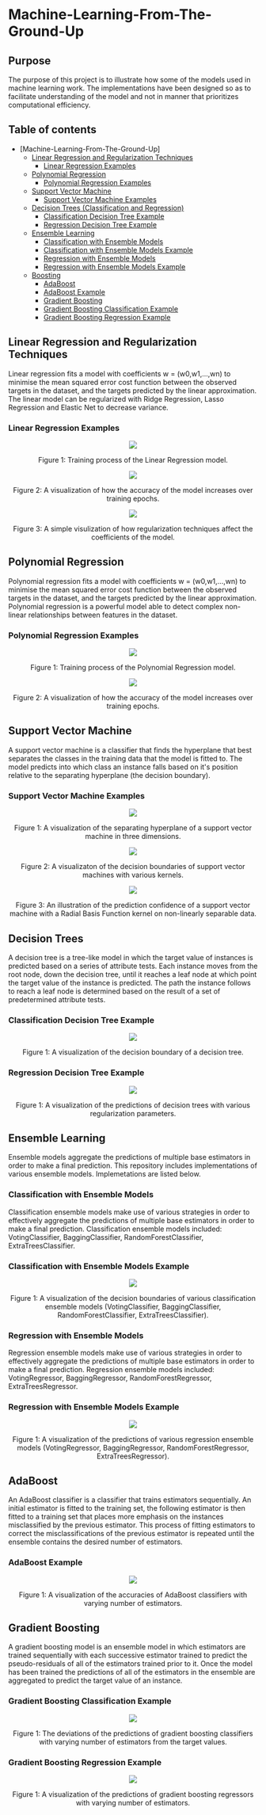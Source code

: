 # Machine-Learning-From-The-Ground-Up
## Purpose
The purpose of this project is to illustrate how some of the models used in machine learning work. The implementations have been designed so as to facilitate understanding of the model and not in manner that prioritizes computational efficiency.

## Table of contents
- [Machine-Learning-From-The-Ground-Up]
  + [Linear Regression and Regularization Techniques](#linear-regression-and-regularization-techniques)
    * [Linear Regression Examples](#linear-regression-examples)
  + [Polynomial Regression](#polynomial-regression)
    * [Polynomial Regression Examples](#polynomial-regression-examples)
  + [Support Vector Machine](#support-vector-machine)
    * [Support Vector Machine Examples](#support-vector-machine-examples)
  + [Decision Trees (Classification and Regression)](#decision-trees)
    * [Classification Decision Tree Example](#classification-decision-tree-example)
    * [Regression Decision Tree Example](#regression-decision-tree-example)
  + [Ensemble Learning](#ensemble-learning)
    * [Classification with Ensemble Models](#classification-with-ensemble-models)
    * [Classification with Ensemble Models Example](#classification-with-ensemble-models-example)
    * [Regression with Ensemble Models](#regression-with-ensemble-models)
    * [Regression with Ensemble Models Example](#regression-with-ensemble-models-example)
  + [Boosting](#boosting)
    * [AdaBoost](#adaboost)
    * [AdaBoost Example](#adaboost-example)
    * [Gradient Boosting](#gradient-boosting)
    * [Gradient Boosting Classification Example](#gradient-boosting-classification-example)
    * [Gradient Boosting Regression Example](#gradient-boosting-regression-example) 

## Linear Regression and Regularization Techniques
Linear regression fits a model with coefficients w = (w0,w1,...,wn) to minimise the mean squared error cost function between the observed targets in the dataset, and the targets predicted by the linear approximation. The linear model can be regularized with Ridge Regression, Lasso Regression and Elastic Net to decrease variance.

### Linear Regression Examples
<p align="center">
    <img src="https://machinelearningjourney.com/wp-content/uploads/2019/12/Linear_Regression.gif"\>
</p>
<p align="center">
    Figure 1: Training process of the Linear Regression model.
</p>

<p align="center">
    <img src="https://machinelearningjourney.com/wp-content/uploads/2019/12/Linear_Regression.png"\>
</p>
<p align="center">
    Figure 2: A visualization of how the accuracy of the model increases over training epochs.
</p>

<p align="center">
    <img src="https://machinelearningjourney.com/wp-content/uploads/2019/12/coef.png"\>
</p>
<p align="center">
    Figure 3: A simple visulization of how regularization techniques affect the coefficients of the model.
</p>

## Polynomial Regression
Polynomial regression fits a model with coefficients w = (w0,w1,...,wn) to minimise the mean squared error cost function between the observed targets in the dataset, and the targets predicted by the linear approximation. Polynomial regression is a powerful model able
to detect complex non-linear relationships between features in the dataset. 

### Polynomial Regression Examples
<p align="center">
    <img src="https://machinelearningjourney.com/wp-content/uploads/2019/12/Polynomial_Regression.gif"\>
</p>
<p align="center">
    Figure 1: Training process of the Polynomial Regression model.
</p>

<p align="center">
    <img src="https://machinelearningjourney.com/wp-content/uploads/2019/12/polynomial.png"\>
</p>
<p align="center">
    Figure 2: A visualization of how the accuracy of the model increases over training epochs.
</p>

## Support Vector Machine
A support vector machine is a classifier that finds the hyperplane that best separates the classes in the training data that the model is fitted to. The model predicts into which class an instance falls based on it's position relative to the separating hyperplane (the decision boundary).

### Support Vector Machine Examples

<p align="center">
    <img src="https://machinelearningjourney.com/wp-content/uploads/2020/01/Linear3D-1.gif"\>
</p>

<p align="center">
    Figure 1: A visualization of the separating hyperplane of a support vector machine in three dimensions.
</p>

<p align="center">
    <img src="https://machinelearningjourney.com/wp-content/uploads/2020/01/collage.png"\>
</p>
<p align="center">
    Figure 2: A visualizaton of the decision boundaries of support vector machines with various kernels.
</p>

<p align="center">
    <img src="https://machinelearningjourney.com/wp-content/uploads/2020/01/filled.png"\>
</p>
<p align="center">
    Figure 3: An illustration of the prediction confidence of a support vector machine with a Radial Basis Function kernel on 
  non-linearly separable data.
</p>

## Decision Trees
A decision tree is a tree-like model in which the target value of instances is predicted based on a series of attribute tests. Each instance moves from the root node, down the decision tree, until it reaches a leaf node at which point the target value of the instance is predicted. The path the instance follows to reach a leaf node is determined based on the result of a set of predetermined attribute tests.

### Classification Decision Tree Example
<p align="center">
    <img src="https://machinelearningjourney.com/wp-content/uploads/2020/01/Figure_1.png"\>
</p>

<p align="center">
    Figure 1: A visualization of the decision boundary of a decision tree.
</p>

### Regression Decision Tree Example
<p align="center">
    <img src="https://machinelearningjourney.com/wp-content/uploads/2020/01/Figure.png"\>
</p>

<p align="center">
    Figure 1: A visualization of the predictions of decision trees with various regularization parameters.
</p>

## Ensemble Learning
Ensemble models aggregate the predictions of multiple base estimators in order to make a final prediction. 
This repository includes implementations of various ensemble models. Implemetations are listed below.

### Classification with Ensemble Models
Classification ensemble models make use of various strategies in order to effectively aggregate the predictions
of multiple base estimators in order to make a final prediction. Classification ensemble models included:
VotingClassifier, BaggingClassifier, RandomForestClassifier, ExtraTreesClassifier.

### Classification with Ensemble Models Example
<p align="center">
    <img src="https://machinelearningjourney.com/wp-content/uploads/2020/01/collage-1.png"\>
</p>

<p align="center">
    Figure 1: A visualization of the decision boundaries of various classification ensemble models
    (VotingClassifier, BaggingClassifier, RandomForestClassifier, ExtraTreesClassifier).
</p>

### Regression with Ensemble Models
Regression ensemble models make use of various strategies in order to effectively aggregate the predictions
of multiple base estimators in order to make a final prediction. Regression ensemble models included:
VotingRegressor, BaggingRegressor, RandomForestRegressor, ExtraTreesRegressor.

### Regression with Ensemble Models Example
<p align="center">
    <img src="https://machinelearningjourney.com/wp-content/uploads/2020/01/collage2.png"\>
</p>

<p align="center">
    Figure 1: A visualization of the predictions of various regression ensemble models
    (VotingRegressor, BaggingRegressor, RandomForestRegressor, ExtraTreesRegressor).
</p>


## AdaBoost
An AdaBoost classifier is a classifier that trains estimators sequentially.
An initial estimator is fitted to the training set, the following estimator
is then fitted to a training set that places more emphasis on the instances
misclassified by the previous estimator. This process of fitting estimators
to correct the misclassifications of the previous estimator is repeated until
the ensemble contains the desired number of estimators.

### AdaBoost Example
<p align="center">
    <img src="https://machinelearningjourney.com/wp-content/uploads/2020/01/Figure_1-1.png"\>
</p>

<p align="center">
    Figure 1: A visualization of the accuracies of AdaBoost classifiers with varying number of estimators.
</p>


## Gradient Boosting
A gradient boosting model is an ensemble model in which estimators are
trained sequentially with each successive estimator trained to predict the 
pseudo-residuals of all of the estimators trained prior to it. Once the model
has been trained the predictions of all of the estimators in the ensemble
are aggregated to predict the target value of an instance.

### Gradient Boosting Classification Example
<p align="center">
    <img src="https://machinelearningjourney.com/wp-content/uploads/2020/01/Figure_2.png"\>
</p>

<p align="center">
    Figure 1: The deviations of the predictions of gradient boosting classifiers with varying number 
    of estimators from the target values.
</p>

### Gradient Boosting Regression Example
<p align="center">
    <img src="https://machinelearningjourney.com/wp-content/uploads/2020/01/Figure_3.png"\>
</p>

<p align="center">
    Figure 1: A visualization of the predictions of gradient boosting regressors with varying number of estimators.
</p>








  
  
  
